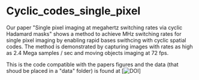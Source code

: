 # Cyclic_codes_single_pixel

Our paper "Single pixel imaging at megahertz switching rates via cyclic Hadamard masks" shows a method to achieve MHz switching rates for single pixel imaging by enabling rapid bases swithcing with cyclic spatial codes. The method is demonstrated by capturing images with rates as high as 2.4 Mega samples / sec and moving objects imaging at 72 fps.

This is the code compatible with the papers figures and the data (that shoud be placed in a "data" folder) is found at [![DOI](https://zenodo.org/badge/DOI/10.5281/zenodo.4774776.svg)]
